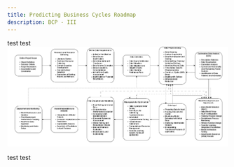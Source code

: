 ```yaml
---
title: Predicting Business Cycles Roadmap
description: BCP - III
---
```



test test
![image](static\public\bcp\roadmap_07092024.png)

test test